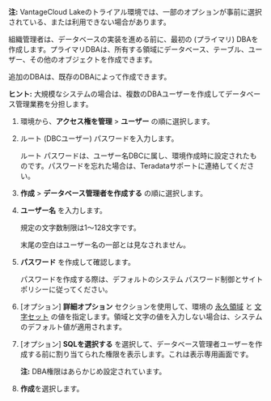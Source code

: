 **注:** VantageCloud Lakeのトライアル環境では、一部のオプションが事前に選択されている、または利用できない場合があります。

組織管理者は、データベースの実装を進める前に、最初の (プライマリ) DBAを作成します。プライマリDBAは、所有する領域にデータベース、テーブル、ユーザー、その他のオブジェクトを作成できます。

追加のDBAは、既存のDBAによって作成できます。

**ヒント:** 大規模なシステムの場合は、複数のDBAユーザーを作成してデータベース管理業務を分担します。

1.  環境から、**アクセス権を管理** \> **ユーザー** の順に選択します。

2.  ルート (DBCユーザー) パスワードを入力します。

    ルート パスワードは、ユーザー名DBCに属し、環境作成時に設定されたものです。パスワードを忘れた場合は、Teradataサポートに連絡してください。

3.  **作成** \> **データベース管理者を作成する** の順に選択します。

4.  **ユーザー名** を入力します。

    規定の文字数制限は1～128文字です。

    末尾の空白はユーザー名の一部とは見なされません。

5.  **パスワード** を作成して確認します。

    パスワードを作成する際は、デフォルトのシステム パスワード制御とサイト ポリシーに従ってください。

6.  \[オプション\] **詳細オプション** セクションを使用して、環境の [永久領域](yvc1731523611301.md) と [文字セット](hnk1731523638342.md) の値を指定します。領域と文字の値を入力しない場合は、システムのデフォルト値が適用されます。

7.  \[オプション\] **SQLを選択する** を選択して、データベース管理者ユーザーを作成する前に割り当てられた権限を表示します。これは表示専用画面です。

    **注:** DBA権限はあらかじめ設定されています。

8.  **作成**を選択します。
